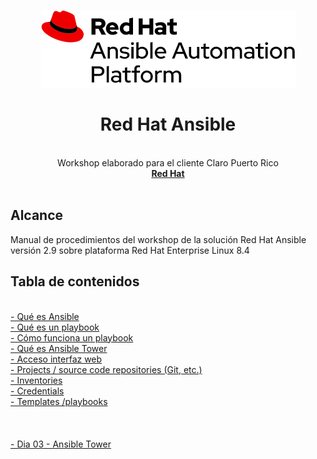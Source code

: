 <p align="center"><img src="https://github.com/workshopopennova/tecnologiasredhat/blob/master/ans/ans01.png?raw=true" alt="ANS logo">
</p>
<h1 align="center">Red Hat Ansible</h1>
<p align="center">
<br>Workshop elaborado para el cliente Claro Puerto Rico
  <br><a href="https://www.redhat.com"><strong>Red Hat</strong></a>
  <br>
  <br>
</p>


<h2>Alcance</h2>

Manual de procedimientos del workshop de la solución Red Hat Ansible versión 2.9 sobre plataforma Red Hat Enterprise Linux 8.4

<h2>Tabla de contenidos</h2>
<br><a href="ans01">- Qué es Ansible</a>
<br><a href="ans02">- Qué es un playbook</a>
<br><a href="ans03">- Cómo funciona un playbook</a>
<br><a href="ans04">- Qué es Ansible Tower</a>
<br><a href="ans05">- Acceso interfaz web</a>
<br><a href="ans06">- Projects / source code repositories (Git, etc.)</a>
<br><a href="ans07">- Inventories</a>
<br><a href="ans08">- Credentials</a>
<br><a href="ans10">- Templates /playbooks</a>
<br>
<br>
<br>
<br><a href="ans103">- Dia 03 - Ansible Tower</a>
